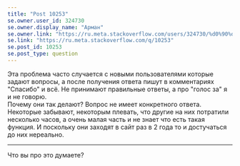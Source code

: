 ```yaml
---
title: "Post 10253"
se.owner.user_id: 324730
se.owner.display_name: "Арман"
se.owner.link: "https://ru.meta.stackoverflow.com/users/324730/%d0%90%d1%80%d0%bc%d0%b0%d0%bd"
se.link: "https://ru.meta.stackoverflow.com/q/10253"
se.post_id: 10253
se.post_type: question
---
```

<p>Эта проблема часто случается с новыми пользователями которые задают вопросы, а после получения ответа пишут в комментариях "Спасибо" и всё. Не принимают правильные ответы, а про "голос за" я и не говорю.<br>
Почему они так делают? Вопрос не имеет конкретного ответа․ Некоторые забывают, некоторым плевать, что другие на них потратили несколько часов, а очень малая часть и не знает что есть такая функция. И поскольку они заходят в сайт раз в 2 года то и достучаться до них нереально.</p>

<hr>

<p>Что вы про это думаeте?</p>
